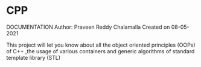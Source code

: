 # CPP
DOCUMENTATION
Author: Praveen Reddy Chalamalla
Created on 08-05-2021

This project will let you know about all the object oriented principles (OOPs) of C++ ,the usage of various containers and generic algorithms of standard template library (STL) 

